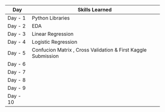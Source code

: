 
| Day           | Skills Learned |
| ------------- | -------------  |
| Day - 1  | Python Libraries   |
| Day - 2| EDA   |
| Day - 3|Linear Regression    |
| Day - 4|  Logistic Regression  |
| Day - 5|  Confucion Matrix , Cross Validation & First Kaggle Submission   |
| Day - 6|    |
| Day - 7|    |
| Day - 8|    |
| Day - 9|    |
| Day - 10|    |
